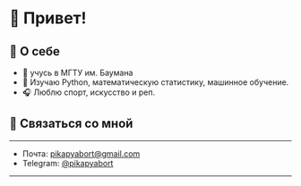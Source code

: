 # 👋 Привет!

## 🪩 О себе
- 🚀 учусь в МГТУ им. Баумана
- 🌱 Изучаю Python, математическую статистику, машинное обучение.
- 🎧 Люблю спорт, искусство и реп.

## 🤝 Связаться со мной
---
- Почта: pikapyabort@gmail.com  
- Telegram: [@pikapyabort](https://t.me/pikapyabort)  
---
